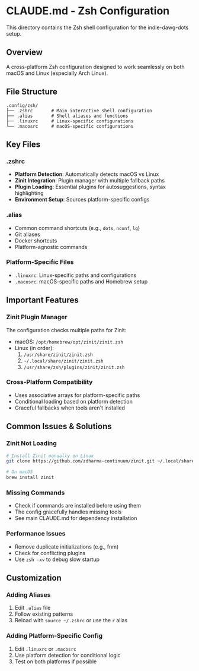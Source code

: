 # CLAUDE.md - Zsh Configuration

This directory contains the Zsh shell configuration for the indie-dawg-dots setup.

## Overview

A cross-platform Zsh configuration designed to work seamlessly on both macOS and Linux (especially Arch Linux).

## File Structure

```
.config/zsh/
├── .zshrc       # Main interactive shell configuration
├── .alias       # Shell aliases and functions
├── .linuxrc     # Linux-specific configurations
└── .macosrc     # macOS-specific configurations
```

## Key Files

### .zshrc
- **Platform Detection**: Automatically detects macOS vs Linux
- **Zinit Integration**: Plugin manager with multiple fallback paths
- **Plugin Loading**: Essential plugins for autosuggestions, syntax highlighting
- **Environment Setup**: Sources platform-specific configs

### .alias
- Common command shortcuts (e.g., `dots`, `nconf`, `lg`)
- Git aliases
- Docker shortcuts
- Platform-agnostic commands

### Platform-Specific Files
- `.linuxrc`: Linux-specific paths and configurations
- `.macosrc`: macOS-specific paths and Homebrew setup

## Important Features

### Zinit Plugin Manager
The configuration checks multiple paths for Zinit:
- macOS: `/opt/homebrew/opt/zinit/zinit.zsh`
- Linux (in order):
  1. `/usr/share/zinit/zinit.zsh`
  2. `~/.local/share/zinit/zinit.zsh`
  3. `/usr/share/zsh/plugins/zinit/zinit.zsh`

### Cross-Platform Compatibility
- Uses associative arrays for platform-specific paths
- Conditional loading based on platform detection
- Graceful fallbacks when tools aren't installed

## Common Issues & Solutions

### Zinit Not Loading
```bash
# Install Zinit manually on Linux
git clone https://github.com/zdharma-continuum/zinit.git ~/.local/share/zinit

# On macOS
brew install zinit
```

### Missing Commands
- Check if commands are installed before using them
- The config gracefully handles missing tools
- See main CLAUDE.md for dependency installation

### Performance Issues
- Remove duplicate initializations (e.g., fnm)
- Check for conflicting plugins
- Use `zsh -xv` to debug slow startup

## Customization

### Adding Aliases
1. Edit `.alias` file
2. Follow existing patterns
3. Reload with `source ~/.zshrc` or use the `r` alias

### Adding Platform-Specific Config
1. Edit `.linuxrc` or `.macosrc`
2. Use platform detection for conditional logic
3. Test on both platforms if possible